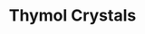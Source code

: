 ---
name: Thymol Crystals
title: Thymol Crystals
details:
  - detail:
      key: "Packaging Size"
      value: "5, 25, 200 Kg"
  - detail:
      key: "Brand"
      value: "Natural Aroma"
  - detail:
      key: "Formula"
      value: "C10H14O"
  - detail:
      key: "Melting Point"
      value: "49 deg C to 51 deg C"
  - detail:
      key: "Purity"
      value: "Min. 99%"
  - detail:
      key: "Shelf Life"
      value: "5 Years"
  - detail:
      key: "Solubility"
      value: "Freely soluble in Ethyl Alcohol 95%"
  - detail:
      key: "Optical Rotation"
      value: "-32 to -18 @ 20 deg C"
  - detail:
      key: "Refractive Index"
      value: "1.4590 - 1.4650 @ 20 deg C"
  - detail:
      key: "Specific Gravity"
      value: "0.8960 to 0.9080 @ 20 deg C"
  - detail:
      key: "Flash Point"
      value: "101 deg C"
  - detail:
      key: "Boiling Point"
      value: "233-234 deg C"
  - detail:
      key: "Odour And Taste"
      value: "Warm, Thyme like, Phenolic Crystals"
  - detail:
      key: "Molecular Weight"
      value: "150.2 g.mol"
  - detail:
      key: "EINECS No"
      value: "201-944-8"
  - detail:
      key: "HS No"
      value: "2907-1990"
  - detail:
      key: "CAS No"
      value: "89-83-8"
  - detail:
      key: "Physical State"
      value: "Crystals"
showOnHome: false
thumbnail: https://5.imimg.com/data5/SELLER/Default/2021/12/KH/KT/TW/3823480/thymol-crystals-500x500.jpg
productImages:
  - ""
category: natural isolates
---